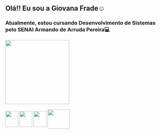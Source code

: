 ## Olá!! Eu sou a Giovana Frade☺️
<h3>Atualmente, estou cursando Desenvolvimento de Sistemas pelo SENAI Armando de Arruda Pereira💻 </h3>
<picture>
<a href="https://github.com/anuraghazra/convoychat">
  <img height=200 align="center" src="https://github-readme-stats.vercel.app/api/top-langs?username=giovanafrade&layout=compact&langs_count=8&card_width=320&theme=moltack" />
</a>
</picture>
<div style="display: inline_block"><br>
   <img align="center"  height="50" width="40" src="https://cdn.jsdelivr.net/gh/devicons/devicon@latest/icons/html5/html5-plain.svg">
   <img align="center"  height="50" width="40" src="https://cdn.jsdelivr.net/gh/devicons/devicon@latest/icons/css3/css3-plain.svg">
  <img align="center"  height="50" width="40" src="https://cdn.jsdelivr.net/gh/devicons/devicon@latest/icons/javascript/javascript-original.svg">
  <img align="center"  height="60" width="70" src="https://cdn.jsdelivr.net/gh/devicons/devicon@latest/icons/php/php-original.svg">
</div>
